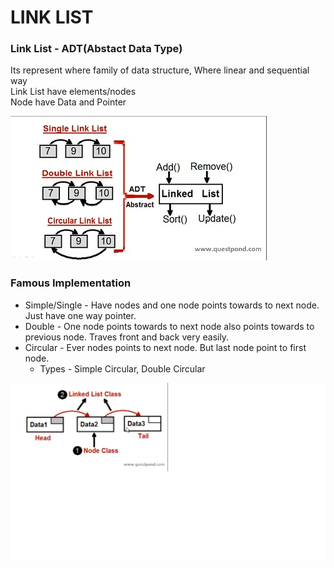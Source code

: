 # LINK LIST

### Link List - ADT(Abstact Data Type)
Its represent where family of data structure, Where linear and sequential way  
Link List have elements/nodes  
Node have Data and Pointer  

![Link List](../images/LinkList.jpg) 

### Famous Implementation
- Simple/Single - Have nodes and one node points towards to next node. Just have one way pointer.
- Double - One node points towards to next node also points towards to previous node. Traves front and back very easily.
- Circular - Ever nodes points to next node. But last node point to first node. 
   - Types - Simple Circular, Double Circular

![Link List](../images/LinkListClassDiagram.jpg)

